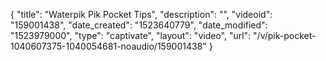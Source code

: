 {
    "title": "Waterpik Pik Pocket Tips",
    "description": "",
    "videoid": "159001438",
    "date_created": "1523640779",
    "date_modified": "1523979000",
    "type": "captivate",
    "layout": "video",
    "url": "\/v\/pik-pocket-1040607375-1040054681-noaudio\/159001438"
}